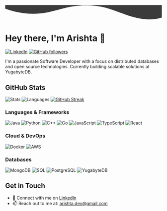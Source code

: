 <div align="center">
  <svg width="100%" height="120" viewBox="0 0 1200 120" preserveAspectRatio="none" xmlns="http://www.w3.org/2000/svg">
      <path d="M321.39,56.44c58-10.79,114.16-30.13,172-41.86,82.39-16.72,168.19-17.73,250.45-.39C823.78,31,906.67,72,985.66,92.83c70.05,18.48,146.53,26.09,214.34,3V0H0V27.35A600.21,600.21,0,0,0,321.39,56.44Z" 
            fill="#3B3B3B"/>
  </svg>
</div>

# Hey there, I'm Arishta 👋

[![LinkedIn](https://img.shields.io/badge/LinkedIn-0077B5?style=for-the-badge&logo=linkedin&logoColor=white)](https://www.linkedin.com/in/arishta/)
[![GitHub followers](https://img.shields.io/github/followers/arishta?label=Followers&style=for-the-badge)](https://github.com/arishta)

I'm a passionate Software Developer with a focus on distributed databases and open source technologies. Currently building scalable solutions at YugabyteDB.


## GitHub Stats

![Stats](https://github-readme-stats.vercel.app/api?username=arishta&show_icons=true&theme=dark)
![Languages](https://github-readme-stats.vercel.app/api/top-langs/?username=arishta&layout=compact&theme=dark)
[![GitHub Streak](https://github-readme-streak-stats.herokuapp.com/?user=arishta&theme=dark)](https://git.io/streak-stats)

### Languages & Frameworks
![Java](https://img.shields.io/badge/Java-ED8B00?style=for-the-badge&logo=openjdk&logoColor=white)
![Python](https://img.shields.io/badge/Python-3776AB?style=for-the-badge&logo=python&logoColor=white)
![C++](https://img.shields.io/badge/C++-00599C?style=for-the-badge&logo=cplusplus&logoColor=white)
![Go](https://img.shields.io/badge/Go-00ADD8?style=for-the-badge&logo=go&logoColor=white)
![JavaScript](https://img.shields.io/badge/JavaScript-F7DF1E?style=for-the-badge&logo=javascript&logoColor=black)
![TypeScript](https://img.shields.io/badge/TypeScript-3178C6?style=for-the-badge&logo=typescript&logoColor=white)
![React](https://img.shields.io/badge/React-61DAFB?style=for-the-badge&logo=react&logoColor=black)

### Cloud & DevOps
![Docker](https://img.shields.io/badge/Docker-2496ED?style=for-the-badge&logo=docker&logoColor=white)
![AWS](https://img.shields.io/badge/AWS-232F3E?style=for-the-badge&logo=amazon-aws&logoColor=white)

### Databases
![MongoDB](https://img.shields.io/badge/MongoDB-47A248?style=for-the-badge&logo=mongodb&logoColor=white)
![SQL](https://img.shields.io/badge/SQL-4479A1?style=for-the-badge&logo=mysql&logoColor=white)
![PostgreSQL](https://img.shields.io/badge/PostgreSQL-4169E1?style=for-the-badge&logo=postgresql&logoColor=white)
![YugabyteDB](https://img.shields.io/badge/YugabyteDB-FF6B6B?style=for-the-badge&logoColor=white)


## Get in Touch

- 💼 Connect with me on [LinkedIn](https://www.linkedin.com/in/arishta/)
- 📫 Reach out to me at: arishta.dev@gmail.com
